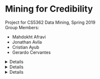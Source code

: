 # Mining for Credibility
Project for CS5362 Data Mining, Spring 2019<br/>
Group Members:
* Mahdokht Afravi
* Jonathan Avila
* Cristian Ayub
* Gerardo Cervantes

<details>
    <h2>How to Run</h2>
<p>This section describes how to run each script in the python environment equipped with the 'Prerequisites' stated below.</p>

<h3>datafilter.py</h3>
    <p>Reads `news_cleaned_2018_02_13.csv` and writes rows matching article types supplied with `-article_types`. For a 
    complete list of article types (tags): https://github.com/several27/FakeNewsCorpus#formatting </p>
    <p>For example, to write 'fake' articles and 'reliable' articles into `fake.csv` and `reliable.csv` respectively, </p>
    <p>data_filter.py -article_types fake reliable</p>
  
<h3>data_preprocessing.py</h3>
    <p>Creates a sparse matrix of documents and word frequency. Default vocabulary size is 40,000.</p>
    <p>data_preprocessing.py -filename="fake.csv" -article_limit=1000 -vocabulary_size=20000</p>

<h2>Prerequisites<h2>
    <p>nltk.download('stopwords')</p>
    <p>nltk.download('punkt')</p>
</details>

<details>
    <h2>Resources</h2>
    <p>Fake News Corpus: [on GitHub](https://github.com/several27/FakeNewsCorpus)</p>
</details>

<details>
    <h2>Downloadables</2>
    <p>Click on the `Releases` tab of the project on GitHub (or clicking [this link](https://github.com/mahdafr/19s_cs5362-dm)) to download a ZIP of all source code, report (as a PDF), and presentation slides (as a PDF).</p>
</details>
